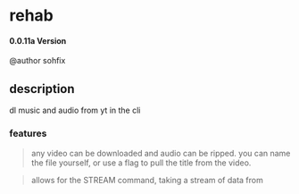 # rehab
#### 0.0.11a Version

@author sohfix

## description 
dl music and audio from yt in the cli

### features 
>any video can be downloaded and audio can be ripped. you can name the file yourself, or use a flag to pull the title from the video. 


>allows for the STREAM command, taking a stream of data from
